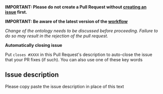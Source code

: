 <!-- you can erase these warnings once you took good notice of them -->

**IMPORTANT: Please do not create a Pull Request without [creating an issue](https://github.com/OpenEnergyPlatform/ontology/issues/new/choose) first.**

**IMPORTANT: Be aware of the **latest** version of the [workflow](https://github.com/OpenEnergyPlatform/ontology/blob/dev/CONTRIBUTE.md)**


*Change of the ontology needs to be discussed before proceeding. Failure to do so may result in the rejection of the pull request.*


**Automatically closing issue**

Put `closes #XXXX` in this Pull Request's description to auto-close the issue that your PR fixes (if such). You can also use one of these key words

## Issue description

Please copy paste the issue description in place of this text

